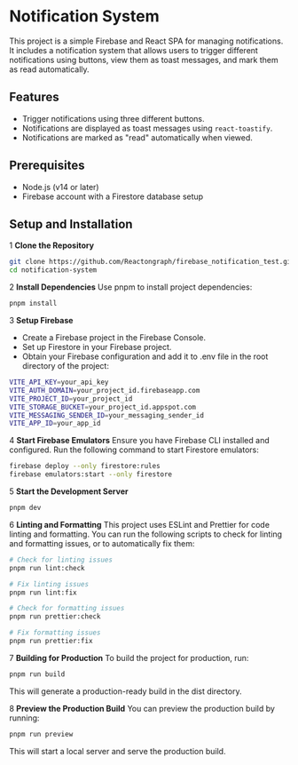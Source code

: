 # Notification System

This project is a simple Firebase and React SPA for managing notifications. It includes a notification system that allows users to trigger different notifications using buttons, view them as toast messages, and mark them as read automatically.

## Features

- Trigger notifications using three different buttons.
- Notifications are displayed as toast messages using `react-toastify`.
- Notifications are marked as "read" automatically when viewed.

## Prerequisites

- Node.js (v14 or later)
- Firebase account with a Firestore database setup

## Setup and Installation

1 **Clone the Repository**

```bash
git clone https://github.com/Reactongraph/firebase_notification_test.git
cd notification-system
```

2 **Install Dependencies**
Use pnpm to install project dependencies:

```bash
pnpm install
```

3 **Setup Firebase**

- Create a Firebase project in the Firebase Console.
- Set up Firestore in your Firebase project.
- Obtain your Firebase configuration and add it to .env file in the root directory of the project:

```bash
VITE_API_KEY=your_api_key
VITE_AUTH_DOMAIN=your_project_id.firebaseapp.com
VITE_PROJECT_ID=your_project_id
VITE_STORAGE_BUCKET=your_project_id.appspot.com
VITE_MESSAGING_SENDER_ID=your_messaging_sender_id
VITE_APP_ID=your_app_id
```

4 **Start Firebase Emulators**
Ensure you have Firebase CLI installed and configured. Run the following command to start Firestore emulators:

```bash
firebase deploy --only firestore:rules
firebase emulators:start --only firestore
```

5 **Start the Development Server**

```bash
pnpm dev
```

6 **Linting and Formatting**
This project uses ESLint and Prettier for code linting and formatting. You can run the following scripts to check for linting and formatting issues, or to automatically fix them:

```bash
# Check for linting issues
pnpm run lint:check

# Fix linting issues
pnpm run lint:fix

# Check for formatting issues
pnpm run prettier:check

# Fix formatting issues
pnpm run prettier:fix
```

7 **Building for Production**
To build the project for production, run:

```bash
pnpm run build
```

This will generate a production-ready build in the dist directory.

8 **Preview the Production Build**
You can preview the production build by running:

```bash
pnpm run preview
```

This will start a local server and serve the production build.
